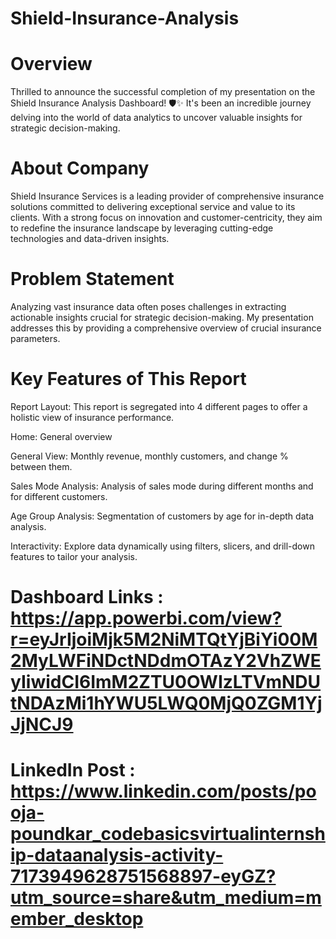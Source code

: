 # Shield-Insurance-Analysis

 # Overview
Thrilled to announce the successful completion of my presentation on the Shield Insurance Analysis Dashboard! 🛡️✨ It's been an incredible journey delving into the world of data analytics to uncover valuable insights for strategic decision-making.

# About Company
Shield Insurance Services is a leading provider of comprehensive insurance solutions committed to delivering exceptional service and value to its clients. With a strong focus on innovation and customer-centricity, they aim to redefine the insurance landscape by leveraging cutting-edge technologies and data-driven insights.

# Problem Statement
Analyzing vast insurance data often poses challenges in extracting actionable insights crucial for strategic decision-making. My presentation addresses this by providing a comprehensive overview of crucial insurance parameters.

# Key Features of This Report
Report Layout: This report is segregated into 4 different pages to offer a holistic view of insurance performance.

Home: General overview

General View: Monthly revenue, monthly customers, and change % between them.

Sales Mode Analysis: Analysis of sales mode during different months and for different customers.

Age Group Analysis: Segmentation of customers by age for in-depth data analysis.

Interactivity: Explore data dynamically using filters, slicers, and drill-down features to tailor your analysis.


# Dashboard Links : https://app.powerbi.com/view?r=eyJrIjoiMjk5M2NiMTQtYjBiYi00M2MyLWFiNDctNDdmOTAzY2VhZWEyIiwidCI6ImM2ZTU0OWIzLTVmNDUtNDAzMi1hYWU5LWQ0MjQ0ZGM1YjJjNCJ9
# LinkedIn Post : https://www.linkedin.com/posts/pooja-poundkar_codebasicsvirtualinternship-dataanalysis-activity-7173949628751568897-eyGZ?utm_source=share&utm_medium=member_desktop


